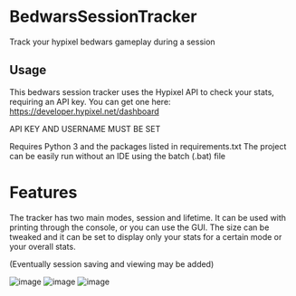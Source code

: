# BedwarsSessionTracker
Track your hypixel bedwars gameplay during a session

## Usage
This bedwars session tracker uses the Hypixel API to check your stats, requiring an API key. You can get one here:
https://developer.hypixel.net/dashboard

API KEY AND USERNAME MUST BE SET

Requires Python 3 and the packages listed in requirements.txt
The project can be easily run without an IDE using the batch (.bat) file

# Features
The tracker has two main modes, session and lifetime.
It can be used with printing through the console, or you can use the GUI.
The size can be tweaked and it can be set to display only your stats for a certain mode or your overall stats.

(Eventually session saving and viewing may be added)

![image](https://github.com/user-attachments/assets/3dc030c1-f7de-4e8f-a5c2-e64f9de6d395)
![image](https://github.com/user-attachments/assets/982b83f7-9c81-4e3e-8c34-5d1824d70312)
![image](https://github.com/user-attachments/assets/ef34e53f-c1dc-45cb-a4f0-9e6f6f69b769)

